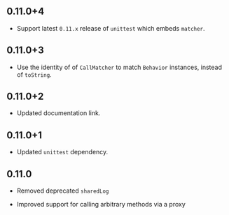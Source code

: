 ## 0.11.0+4

* Support latest `0.11.x` release of `unittest` which embeds `matcher`.

## 0.11.0+3

* Use the identity of of `CallMatcher` to match `Behavior` instances, instead
  of `toString`.

## 0.11.0+2

* Updated documentation link.

## 0.11.0+1

* Updated `unittest` dependency.

## 0.11.0

 * Removed deprecated `sharedLog`

 * Improved support for calling arbitrary methods via a proxy
